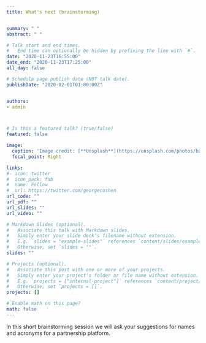 ```yaml
---
title: What's next (brainstorming)


summary: " "
abstract: " "

# Talk start and end times.
#   End time can optionally be hidden by prefixing the line with `#`.
date: "2020-11-23T16:55:00"
date_end: "2020-11-23T17:25:00"
all_day: false

# Schedule page publish date (NOT talk date).
publishDate: "2020-02-01T01:00:00Z"


authors: 
- admin



# Is this a featured talk? (true/false)
featured: false

image:
  caption: 'Image credit: [**Unsplash**](https://unsplash.com/photos/bzdhc5b3Bxs)'
  focal_point: Right

links:
#- icon: twitter
#  icon_pack: fab
#  name: Follow
#  url: https://twitter.com/georgecushen
url_code: ""
url_pdf: ""
url_slides: ""
url_video: ""

# Markdown Slides (optional).
#   Associate this talk with Markdown slides.
#   Simply enter your slide deck's filename without extension.
#   E.g. `slides = "example-slides"` references `content/slides/example-slides.md`.
#   Otherwise, set `slides = ""`.
slides: ""

# Projects (optional).
#   Associate this post with one or more of your projects.
#   Simply enter your project's folder or file name without extension.
#   E.g. `projects = ["internal-project"]` references `content/project/deep-learning/index.md`.
#   Otherwise, set `projects = []`.
projects: []

# Enable math on this page?
math: false
---
```


In this short brainstorming session we will ask your suggestions for names and acronyms for a partnership platform.
